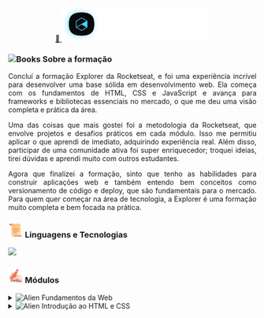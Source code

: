 <p align="center">
  <a href="#">
    🔗 <img src="https://raw.githubusercontent.com/Gelzieny/formacao_explorer/b6fae79c00b5092ab23afd800ab71e9b58b7005a/imgs/logo.svg"  alt="Logo da formação Explorer da Rocketseat" width="300px"/>
  </a>
</p>

### <img src="https://raw.githubusercontent.com/Tarikul-Islam-Anik/Animated-Fluent-Emojis/master/Emojis/Objects/Books.png" alt="Books" width="30" height="30" /> Sobre a formação

<p align="justify">
Concluí a formação Explorer da Rocketseat, e foi uma experiência incrível para desenvolver uma base sólida em desenvolvimento web. Ela começa com os fundamentos de HTML, CSS e JavaScript e avança para frameworks e bibliotecas essenciais no mercado, o que me deu uma visão completa e prática da área.
</p>

<p align="justify">
Uma das coisas que mais gostei foi a metodologia da Rocketseat, que envolve projetos e desafios práticos em cada módulo. Isso me permitiu aplicar o que aprendi de imediato, adquirindo experiência real. Além disso, participar de uma comunidade ativa foi super enriquecedor; troquei ideias, tirei dúvidas e aprendi muito com outros estudantes.
</p>

<p align="justify">
Agora que finalizei a formação, sinto que tenho as habilidades para construir aplicações web e também entendo bem conceitos como versionamento de código e deploy, que são fundamentais para o mercado. Para quem quer começar na área de tecnologia, a Explorer é uma formação muito completa e bem focada na prática.
</p>


### <img src="https://github.com/Tarikul-Islam-Anik/tarikul-islam-anik/blob/main/assets/images/Scroll.png?raw=true" alt="Books" width="30" height="30" /> Linguagens e Tecnologias

<a href="https://skillicons.dev">
  <img src="https://skillicons.dev/icons?i=js,html,css,git,nodejs,react" />
</a>

### <img src="https://github.com/Tarikul-Islam-Anik/tarikul-islam-anik/blob/main/assets/images/Writing%20Hand%20Light%20Skin%20Tone.png?raw=true" alt="Books" width="30" height="30" /> Módulos

<details>
  <summary> <img src="https://github.com/Gelzieny/tarikul-islam-anik/blob/main/assets/images/Fire.png?raw=true" alt="Alien" width="25" height="25" /> Fundamentos da Web </summary>
  <p align="justify"> 
    Neste módulo, abordamos os conceitos fundamentais da programação, explorando o que significa programar, os motivos para aprender essa habilidade e como aplicá-la de forma prática. Com isso, entendemos a importância da programação para resolver problemas, automatizar tarefas e criar soluções eficientes.
  </p>
</details>

<details>
  <summary> <img src="https://github.com/Gelzieny/tarikul-islam-anik/blob/main/assets/images/Star.png?raw=true" alt="Alien" width="25" height="25" /> Introdução ao HTML e CSS </summary>
  <p align="justify">
Neste módulo, exploramos os conceitos de HTML e CSS, aprendendo a estruturar o conteúdo de forma semântica para melhorar a acessibilidade e a organização do código. Também trabalhamos com o Figma para criar e visualizar layouts, aplicando fontes e cores personalizadas no nosso projeto para reforçar a identidade visual.

Além disso, nos aprofundamos nos fundamentos de posicionamento e espaçamento de elementos, utilizando o Box Model e o Flexbox do CSS para construir layouts flexíveis e alinhados com precisão.
  </p>

  [Repositorio do módulo](https://github.com/Gelzieny/introducao_html_css.git)

</details>

